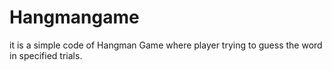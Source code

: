 # Hangmangame
it is a simple code of Hangman Game where player trying to guess the word in specified trials.
